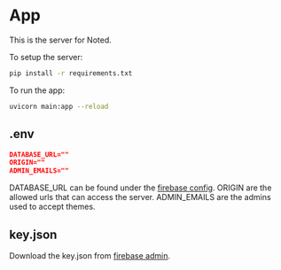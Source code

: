 # App
This is the server for Noted.

To setup the server:
```bash
pip install -r requirements.txt
```
To run the app:

```bash
uvicorn main:app --reload
```

## .env
```json
DATABASE_URL=""
ORIGIN=""
ADMIN_EMAILS=""
```
DATABASE_URL can be found under the [firebase config](https://support.google.com/firebase/answer/7015592?hl=en#zippy=%2Cin-this-article).
ORIGIN are the allowed urls that can access the server.
ADMIN_EMAILS are the admins used to accept themes.

## key.json
Download the key.json from
[firebase admin](https://firebase.google.com/docs/admin/setup#initialize_the_sdk_in_non-google_environments).
